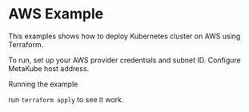 # AWS Example

This examples shows how to deploy Kubernetes cluster on AWS using Terraform.

To run, set up your AWS provider credentials and subnet ID. Configure MetaKube host address.

Running the example

run `terraform apply` to see it work.
